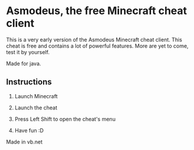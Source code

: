 
# Asmodeus, the free Minecraft cheat client

This is a very early version of the Asmodeus Minecraft cheat client.
This cheat is free and contains a lot of powerful features.
More are yet to come, test it by yourself.

Made for java.

## Instructions

1. Launch Minecraft

2. Launch the cheat

3. Press Left Shift to open the cheat's menu
   
4. Have fun :D

Made in vb.net
